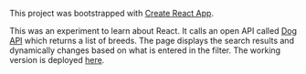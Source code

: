 This project was bootstrapped with [Create React App](https://github.com/facebookincubator/create-react-app).

This was an experiment to learn about React. It calls an open API called [Dog API](https://dog.ceo/dog-api/) which returns a list of breeds. The page displays the search results and dynamically changes based on what is entered in the filter. The working version is deployed [here](https://searchlist.herokuapp.com/).